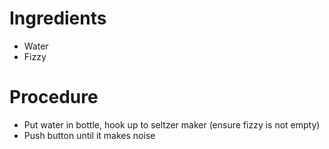 # Ingredients

* Water
* Fizzy

# Procedure

* Put water in bottle, hook up to seltzer maker (ensure fizzy is not empty)
* Push button until it makes noise
